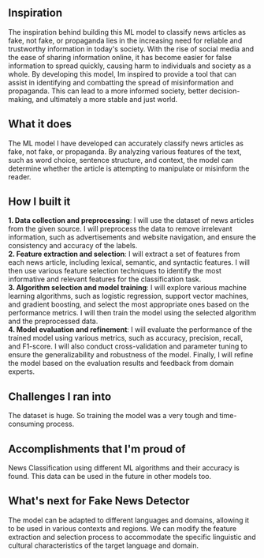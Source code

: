 ## Inspiration
The inspiration behind building this ML model to classify news articles as fake, not fake, or propaganda lies in the increasing need for reliable and trustworthy information in today's society. With the rise of social media and the ease of sharing information online, it has become easier for false information to spread quickly, causing harm to individuals and society as a whole.
By developing this model, Im inspired to provide a tool that can assist in identifying and combatting the spread of misinformation and propaganda. This can lead to a more informed society, better decision-making, and ultimately a more stable and just world.


## What it does
The ML model I have developed can accurately classify news articles as fake, not fake, or propaganda. By analyzing various features of the text, such as word choice, sentence structure, and context, the model can determine whether the article is attempting to manipulate or misinform the reader.


## How I built it
**1. Data collection and preprocessing**: I will use the dataset of news articles from the given source. I will preprocess the data to remove irrelevant information, such as advertisements and website navigation, and ensure the consistency and accuracy of the labels.
<br>**2. Feature extraction and selection**: I will extract a set of features from each news article, including lexical, semantic, and syntactic features. I will then use various feature selection techniques to identify the most informative and relevant features for the classification task.
<br>**3. Algorithm selection and model training**: I will explore various machine learning algorithms, such as logistic regression, support vector machines, and gradient boosting, and select the most appropriate ones based on the performance metrics. I will then train the model using the selected algorithm and the preprocessed data.
<br>**4. Model evaluation and refinement**: I will evaluate the performance of the trained model using various metrics, such as accuracy, precision, recall, and F1-score. I will also conduct cross-validation and parameter tuning to ensure the generalizability and robustness of the model. Finally, I will refine the model based on the evaluation results and feedback from domain experts.

## Challenges I ran into
The dataset is huge. So training the model was a very tough and time-consuming process.

## Accomplishments that I'm proud of
News Classification using different ML algorithms and their accuracy is found. This data can be used in the future in other models too.

## What's next for Fake News Detector
The model can be adapted to different languages and domains, allowing it to be used in various contexts and regions. We can modify the feature extraction and selection process to accommodate the specific linguistic and cultural characteristics of the target language and domain.
